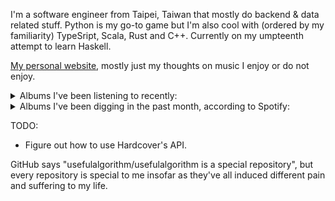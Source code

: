 I'm a software engineer from Taipei, Taiwan that mostly do backend & data related stuff. Python is my go-to game but I'm also cool with (ordered by my familiarity) TypeSript, Scala, Rust and C++. Currently on my umpteenth attempt to learn Haskell.

[My personal website](https://usefulalgorithm.github.io/), mostly just my thoughts on music I enjoy or do not enjoy.

<details>
<summary>Albums I've been listening to recently:</summary>

- Harmonica, by Bondo
- I LAY DOWN MY LIFE FOR YOU, by JPEGMAFIA
- 馬, by betcover!!
- 卵, by betcover!!
- Dip Friso, by Dip Friso
- Seven Reorganisations, by Beatrice Dillon, Explore Ensemble
- Mahōgakkō, by Hakushi Hasegawa

</details>

<details>
<summary>Albums I've been digging in the past month, according to Spotify:</summary>

- 馬, by betcover!!
- Intrinsic Rhythm, by Perila
- 卵, by betcover!!
- Strange Meridians, by upsammy
- Mosaic, by Fennesz
- Leave Another Day, by Milan W.
- A Soft and Gatherable Star, by Jabu
- Inorganic Rites, by Krallice
- sentiment, by claire rousay
- False 02, by Selfsame
- I LAY DOWN MY LIFE FOR YOU, by JPEGMAFIA
- Mahōgakkō, by Hakushi Hasegawa
- Naya, by Dawuna
- Night Palace, by Mount Eerie
- In Full Effect, by Tim Reaper, Kloke
- A World Lit Only by Fire, by Godflesh

</details>

TODO:
- Figure out how to use Hardcover's API.

GitHub says "usefulalgorithm/usefulalgorithm is a special repository", but every repository is special to me insofar as they've all induced different pain and suffering to my life.